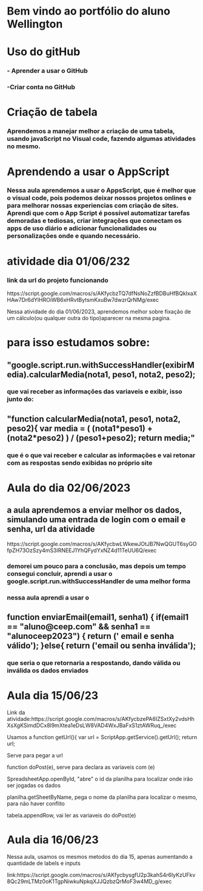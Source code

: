 <h1> Bem vindo ao portfólio do aluno Wellington </h1>

<h1> Uso do gitHub
  <h3>- Aprender a usar o GitHub
  <h3>-Criar conta no GitHub

<h1>Criação de tabela 
  <h3>Aprendemos a manejar melhor a criação de uma tabela, usando javaScript no Visual code, fazendo algumas atividades no mesmo.
    
 <h1>Aprendendo a usar o AppScript
   <h3>Nessa aula aprendemos a usar o AppsScript, que é melhor que o visual code, pois podemos deixar nossos projetos onlines e para melhorar nossas experiencias com criação de sites. Aprendi que com o App Script é possível automatizar tarefas demoradas e tediosas, criar integrações que conectam os apps de uso diário e adicionar funcionalidades ou personalizações onde e quando necessário.
     
 <h1> atividade dia 01/06/232</h1>
     <h3>link da url do projeto funcionando</h3> <p>https://script.google.com/macros/s/AKfycbzTQ7dfNsNoZzfBDBuHfBQkIxaXHAw7Dr6dYlHROiWB6xHRvtBytsmKxuBw7dwzrQrNMg/exec</p>

Nessa atividade do dia 01/06/2023, aprendemos melhor sobre fixação de um cálculo(ou qualquer outra do tipo)aparecer na mesma pagina.

<h1>para isso estudamos sobre: 
  <h2>"google.script.run.withSuccessHandler(exibirMedia).calcularMedia(nota1, peso1, nota2,
peso2);
<h3>que vai receber as informações das variaveis e exibir, isso junto do:


  <h2>"function calcularMedia(nota1, peso1, nota2, peso2){
var media = ( (nota1*peso1) + (nota2*peso2) ) / (peso1+peso2);
return media;"</h3>

  <h3>que é o que vai receber e calcular as informações e vai retonar com as respostas sendo exibidas no próprio site


<h1>Aula do dia 02/06/2023
  
  <h2>a aula aprendemos a enviar melhor os dados, simulando uma entrada de login com o email e senha, url da atividade</h2> <p>https://script.google.com/macros/s/AKfycbwLWkewJOtJB7NwQGUT6syGOfpZH73OzSzy4mS3lRNEEJ1YhQFydYxNZ4d11TeUU6Q/exec
  
  <h3>demorei um pouco para a conclusão, mas depois um tempo consegui concluir, aprendi a usar o google.script.run.withSuccessHandler de uma melhor forma
    <h3> nessa aula aprendi a usar o 
      <h2>function enviarEmail(email1, senha1) {
 if(email1 == "aluno@ceep.com" && senha1 == "alunoceep2023") {
    return (' email e senha válido');
 }else{
    return ('email ou senha inválida');
    <h3>que seria o que retornaria a respostando, dando válida ou inválida os dados enviados

  <h1>Aula dia 15/06/23</h1>
  <p>Link da atividade:https://script.google.com/macros/s/AKfycbzePA6IZSxtXy2vdsHhXsXgKSimdDCx8l9mXtea1eDsLW8VAD4WxJBaFxS1ztAWRuq_/exec</p>

  <p>Usamos a function getUrl(){
  var url = ScriptApp.getService().getUrl();
  return url;</p>
  <p>Serve para pegar a url</p>

  <p>function doPost(e), serve para declara as variaveis com (e)</p>

  <p>SpreadsheetApp.openById, "abre" o id da planilha para localizar onde irão ser jogadas os dados</p>

  <p>planilha.getSheetByName, pega o nome da planilha para localizar o mesmo, para não haver conflito</p>

  <p>tabela.appendRow, vai ler as variaveis do doPost(e)</p>

<h1>Aula dia 16/06/23</h1>
<p>Nessa aula, usamos os mesmos metodos do dia 15, apenas aumentando a quantidade de labels e inputs</p>
<p>link:https://script.google.com/macros/s/AKfycbysgfU2p3kahS4r6IyKzUFkv8Qc29mLTMz0oK1TgpNiwkuNpkqXJJQzbzQrMoF3w4MD_g/exec</p>

